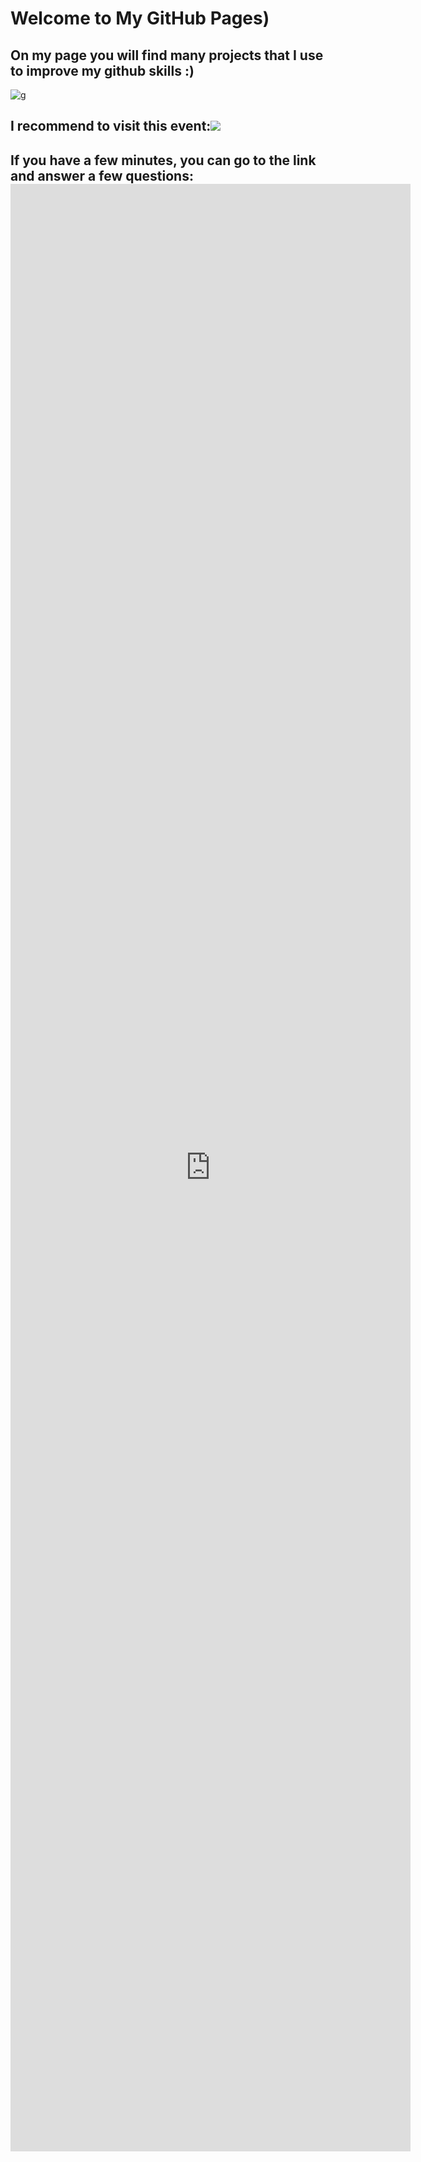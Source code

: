 # Welcome to My GitHub Pages)

## On my page you will find many projects that I use to improve my github skills :)

![g](https://user-images.githubusercontent.com/48761714/56092357-dd8ab700-5ec3-11e9-9d1d-293732ea8baf.png)

## I recommend to visit this event:<a target="_blank" href="https://calendar.google.com/event?action=TEMPLATE&amp;tmeid=NDM1OG9rOGthazBzOGZuZGQwZms3bGNxZHVfMjAxOTA0MjBUMTMwMDAwWiBuc2F2Y2h1azQxQG0&amp;tmsrc=nsavchuk41%40gmail.com&amp;scp=ALL"><img border="0" src="https://www.google.com/calendar/images/ext/gc_button1_uk.gif"></a>

## If you have a few minutes, you can go to the link and answer a few questions:<iframe src="https://docs.google.com/forms/d/e/1FAIpQLScx17R4JiA8tkyov0zgVxCuJMuoVClTrRzuk5CSHJtscJpmWA/viewform?embedded=true" width="640" height="3148" frameborder="0" marginheight="0" marginwidth="0">Завантаження...</iframe>
